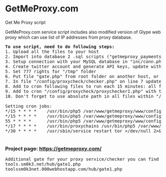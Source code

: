 # GetMeProxy.com
Get Me Proxy script

GetMeProxy.com service script includes also modified version of Glype web proxy which can use list of IP addresses from proxy database.
<pre>
<b>To use script, need to do following steps:</b>
1. Upload all the files to your host
2. Import into database 2 .sql scripts ("getmeproxy_payments.sql" and "getmeproxy.sql")
3. Setup connection with your MySQL database in "inc/conn.php file"
4. Create twitter account and generate API keys, update with all required data file "/config/proxycheck/checker.php" on lines: 22 & 24
5. Set 777 rights for "/tmp" folder
6. Put file "gate.php" from root folder on another host, or you can leave it here
7. In file "/config/proxycheck/checker.php" on line 7 update path to file "gate.php"
8. Add to cron following files to run each 15 minutes: all files from "/config/" directory with time paremeter: */15 * * * *
9. Add to cron "/config/proxycheck/proxychecker1.php" with time parameter: 55 * * * *
10. Don't forget to use absolute path in all files within "/config/" directory and "/config/proxycheck/" directory (to run files via cron properly need to use absolute path)

Setting cron jobs:
*/15 * * * *    /usr/bin/php5 /var/www/getmeproxy/www/config/http.php >/dev/null 2>&1
*/15 * * * *    /usr/bin/php5 /var/www/getmeproxy/www/config/https.php >/dev/null 2>&1
55 * * * *      /usr/bin/php5 /var/www/getmeproxy/www/config/proxycheck/proxychecker1.php >/dev/null 2>&1
*/17 * * * *    /usr/bin/proxychains /usr/bin/php5 /var/www/getmeproxy/www/config/location.php >/dev/null 2>&1
*/30 * * * *    /usr/sbin/service restart tor >/dev/null 2>&1

</pre>

### Project page: https://getmeproxy.com/
<pre>
Additional gate for your proxy service/checker you can find here: 
tools.sm0k3.net/hub/gate1.php 
toolssm0k3net.000webhostapp.com/hub/gate1.php
</pre>
